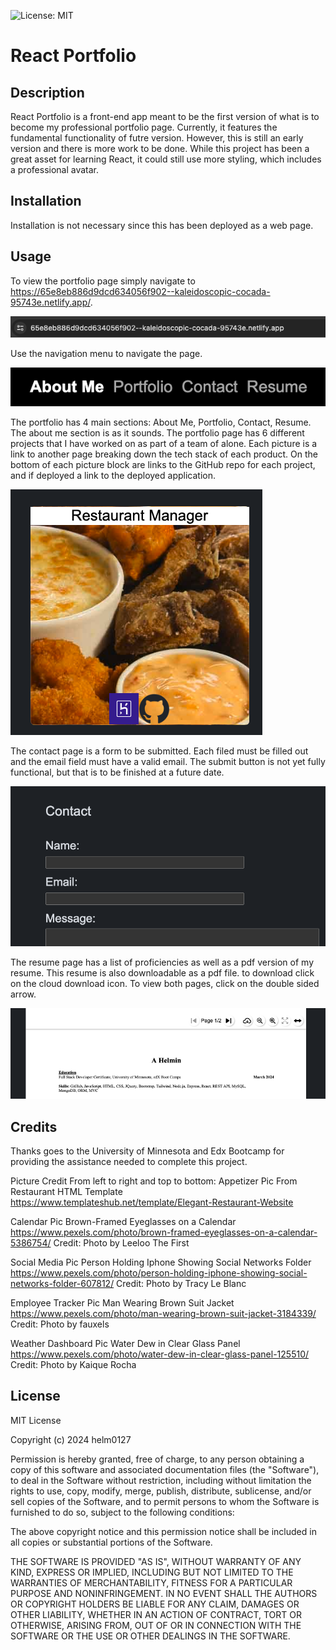 ![License: MIT](https://img.shields.io/badge/License-MIT-yellow.svg)

# React Portfolio

## Description

React Portfolio is a front-end app meant to be the first version of what is to become my professional portfolio page. Currently, it features the fundamental functionality of futre version. However, this is still an early version and there is more work to be done. While this project has been a great asset for learning React, it could still use more styling, which includes a professional avatar.

## Installation

Installation is not necessary since this has been deployed as a web page.

## Usage

To view the portfolio page simply navigate to https://65e8eb886d9dcd634056f902--kaleidoscopic-cocada-95743e.netlify.app/.

![React Portfolio Web Address](./src/assets/images/Portfolio_Webaddress.png)

Use the navigation menu to navigate the page.

![React Portfolio Navigation Menu](./src/assets/images/Porfolio_Navbar.png)

The portfolio has 4 main sections: About Me, Portfolio, Contact, Resume. The about me section is as it sounds. The portfolio page has 6 different projects that I have worked on as part of a team of alone. Each picture is a link to another page breaking down the tech stack of each product. On the bottom of each picture block are links to the GitHub repo for each project, and if deployed a link to the deployed application.

![React Portfolio Projects](./src/assets/images/Portfolio_Apps.png)

The contact page is a form to be submitted. Each filed must be filled out and the email field must have a valid email. The submit button is not yet fully functional, but that is to be finished at a future date.

![React Portfolio Contact Page](./src/assets/images/Portfolio_Contact.png)

The resume page has a list of proficiencies as well as a pdf version of my resume. This resume is also downloadable as a pdf file. to download click on the cloud download icon. To view both pages, click on the double sided arrow.

![React Portfolio Resume Page](./src/assets/images/Portfolio_Resume.png)

## Credits

Thanks goes to the University of Minnesota and Edx Bootcamp for providing the assistance needed to complete this project. 

Picture Credit
From left to right and top to bottom:
Appetizer Pic
From Restaurant HTML Template 
https://www.templateshub.net/template/Elegant-Restaurant-Website

Calendar Pic
Brown-Framed Eyeglasses on a Calendar
https://www.pexels.com/photo/brown-framed-eyeglasses-on-a-calendar-5386754/
Credit: Photo by Leeloo The First

Social Media Pic
Person Holding Iphone Showing Social Networks Folder
https://www.pexels.com/photo/person-holding-iphone-showing-social-networks-folder-607812/
Credit: Photo by Tracy Le Blanc

Employee Tracker Pic
Man Wearing Brown Suit Jacket
https://www.pexels.com/photo/man-wearing-brown-suit-jacket-3184339/
Credit: Photo by fauxels

Weather Dashboard Pic
Water Dew in Clear Glass Panel
https://www.pexels.com/photo/water-dew-in-clear-glass-panel-125510/
Credit: Photo by Kaique Rocha

## License

MIT License

Copyright (c) 2024 helm0127

Permission is hereby granted, free of charge, to any person obtaining a copy
of this software and associated documentation files (the "Software"), to deal
in the Software without restriction, including without limitation the rights
to use, copy, modify, merge, publish, distribute, sublicense, and/or sell
copies of the Software, and to permit persons to whom the Software is
furnished to do so, subject to the following conditions:

The above copyright notice and this permission notice shall be included in all
copies or substantial portions of the Software.

THE SOFTWARE IS PROVIDED "AS IS", WITHOUT WARRANTY OF ANY KIND, EXPRESS OR
IMPLIED, INCLUDING BUT NOT LIMITED TO THE WARRANTIES OF MERCHANTABILITY,
FITNESS FOR A PARTICULAR PURPOSE AND NONINFRINGEMENT. IN NO EVENT SHALL THE
AUTHORS OR COPYRIGHT HOLDERS BE LIABLE FOR ANY CLAIM, DAMAGES OR OTHER
LIABILITY, WHETHER IN AN ACTION OF CONTRACT, TORT OR OTHERWISE, ARISING FROM,
OUT OF OR IN CONNECTION WITH THE SOFTWARE OR THE USE OR OTHER DEALINGS IN THE
SOFTWARE.



